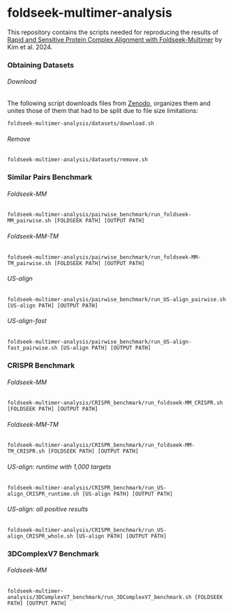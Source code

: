 # foldseek-multimer-analysis
This repository contains the scripts needed for reproducing the results of [Rapid and Sensitive Protein Complex Alignment with Foldseek-Multimer](https://www.biorxiv.org/content/10.1101/2024.04.14.589414v1) by Kim et al. 2024.
### Obtaining Datasets
###### Download
The following script downloads files from [Zenodo](https://zenodo.org/records/11208705), organizes them and unites those of them that had to be split due to file size limitations:

    foldseek-multimer-analysis/datasets/download.sh
###### Remove
    foldseek-multimer-analysis/datasets/remove.sh
### Similar Pairs Benchmark 
###### Foldseek-MM
    foldseek-multimer-analysis/pairwise_benchmark/run_foldseek-MM_pairwise.sh [FOLDSEEK PATH] [OUTPUT PATH]
###### Foldseek-MM-TM
    foldseek-multimer-analysis/pairwise_benchmark/run_foldseek-MM-TM_pairwise.sh [FOLDSEEK PATH] [OUTPUT PATH]
###### US-align
    foldseek-multimer-analysis/pairwise_benchmark/run_US-align_pairwise.sh [US-align PATH] [OUTPUT PATH]
###### US-align-fast
    foldseek-multimer-analysis/pairwise_benchmark/run_US-align-fast_pairwise.sh [US-align PATH] [OUTPUT PATH]
### CRISPR Benchmark 
###### Foldseek-MM
    foldseek-multimer-analysis/CRISPR_benchmark/run_foldseek-MM_CRISPR.sh [FOLDSEEK PATH] [OUTPUT PATH]
###### Foldseek-MM-TM
    foldseek-multimer-analysis/CRISPR_benchmark/run_foldseek-MM-TM_CRISPR.sh [FOLDSEEK PATH] [OUTPUT PATH]
###### US-align: runtime with 1,000 targets
    foldseek-multimer-analysis/CRISPR_benchmark/run_US-align_CRISPR_runtime.sh [US-align PATH] [OUTPUT PATH]
###### US-align: all positive results
    foldseek-multimer-analysis/CRISPR_benchmark/run_US-align_CRISPR_whole.sh [US-align PATH] [OUTPUT PATH]
### 3DComplexV7 Benchmark    
###### Foldseek-MM
    foldseek-multimer-analysis/3DComplexV7_benchmark/run_3DComplexV7_benchmark.sh [FOLDSEEK PATH] [OUTPUT PATH]
